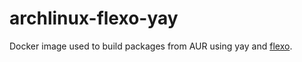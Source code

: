 # archlinux-flexo-yay

Docker image used to build packages from AUR using yay and [flexo](https://github.com/nroi/flexo).
